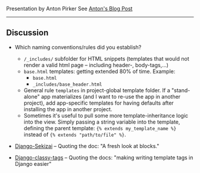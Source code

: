 Presentation by Anton Pirker
See [Anton's Blog Post][1]

[1]: http://anton-pirker.at/django-override-block-that-was-in-included-in-parent-template/

----

## Discussion

* Which naming conventions/rules did you establish?
    * `/_includes/` subfolder for HTML snippets (templates that would not render
      a valid html page – including header-, body-tags,...)
    * `base.html` templates: getting extended 80% of time. Example:
        * `base.html`
        * `_includes/base_header.html`
    * General rule `templates` in project-global template folder.
      If a "stand-alone" app materializes (and I want to re-use the app in
      another project), add app-specific templates for having defaults after
      installing the app in another project.
    * Sometimes it's useful to pull some more template-inheritance logic into
      the view. Simply passing a string variable into the template, defining the
      parent template: `{% extends my_template_name %}` instead of
      `{% extends "path/to/file" %}`.

* [Django-Sekizai][2] – Quoting the doc: "A fresh look at blocks."
* [Django-classy-tags][3] – Quoting the docs: "making writing template tags in Django easier"

[2]: https://django-sekizai.readthedocs.org/en/latest/
[3]: https://django-classy-tags.readthedocs.org/en/latest/




